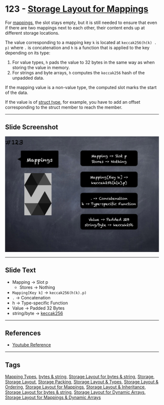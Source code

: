 # 123 - [Storage Layout for Mappings](Storage%20Layout%20for%20Mappings.md)
For [mappings](../Solidity101/Mapping%20Types.md), the slot stays empty, but it is still needed to ensure that even if there are two mappings next to each other, their content ends up at different storage locations. 

The value corresponding to a mapping key `k` is located at `keccak256(h(k) . p)` where `.` is concatenation and `h` is a function that is applied to the key depending on its type: 

1. For value types, `h` pads the value to 32 bytes in the same way as when storing the value in memory.
2. For strings and byte arrays, `h` computes the `keccak256` hash of the unpadded data. 

If the mapping value is a non-value type, the computed slot marks the start of the data. 

If the value is of [struct type](../Solidity101/Struct%20Types.md), for example, you have to add an offset corresponding to the struct member to reach the member.

___
## Slide Screenshot
![123.png](../images/solidity201/123.png)
___
## Slide Text
- Mapping -> Slot p
	- Stores -> Nothing
- `Mapping[Key k]` -> `keccak256(h(k).p)`
- `.` -> Concatenation
- h -> Type-specific Function
- Value -> Padded 32 Bytes
- string/byte -> [keccak256](../Ethereum101/Keccak256.md)
___
## References
- [Youtube Reference](https://youtu.be/TqMIbouwePE?t=159)
___
## Tags
[Mapping Types](../Solidity101/Mapping%20Types.md), [bytes & string](../Solidity101/bytes%20&%20string.md), [Storage Layout for bytes & string](Storage%20Layout%20for%20bytes%20&%20string.md), [Storage](../Ethereum101/Storage.md), [Storage Layout](Storage%20Layout.md), [Storage Packing](Storage%20Packing.md), [Storage Layout & Types](Storage%20Layout%20&%20Types.md), [Storage Layout & Ordering](Storage%20Layout%20&%20Ordering.md), [Storage Layout for Mappings](Storage%20Layout%20for%20Mappings.md), [Storage Layout & Inheritance](Storage%20Layout%20&%20Inheritance.md), [Storage Layout for bytes & string](Storage%20Layout%20for%20bytes%20&%20string.md), [Storage Layout for Dynamic Arrays](Storage%20Layout%20for%20Dynamic%20Arrays.md), [Storage Layout for Mappings & Dynamic Arrays](Storage%20Layout%20for%20Mappings%20&%20Dynamic%20Arrays.md)
